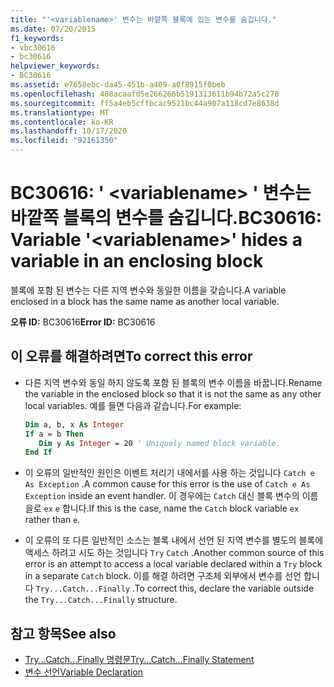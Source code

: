 ```yaml
---
title: "'<variablename>' 변수는 바깥쪽 블록에 있는 변수를 숨깁니다."
ms.date: 07/20/2015
f1_keywords:
- vbc30616
- bc30616
helpviewer_keywords:
- BC30616
ms.assetid: e7658ebc-da45-451b-a409-a0f8915f0beb
ms.openlocfilehash: 408acaafd5e266266b5191313611b94b72a5c270
ms.sourcegitcommit: ff5a4eb5cffbcac9521bc44a907a118cd7e8638d
ms.translationtype: MT
ms.contentlocale: ko-KR
ms.lasthandoff: 10/17/2020
ms.locfileid: "92161350"
---
```

# <a name="bc30616-variable-variablename-hides-a-variable-in-an-enclosing-block"></a><span data-ttu-id="a86bf-102">BC30616: ' \<variablename> ' 변수는 바깥쪽 블록의 변수를 숨깁니다.</span><span class="sxs-lookup"><span data-stu-id="a86bf-102">BC30616: Variable '\<variablename>' hides a variable in an enclosing block</span></span>

<span data-ttu-id="a86bf-103">블록에 포함 된 변수는 다른 지역 변수와 동일한 이름을 갖습니다.</span><span class="sxs-lookup"><span data-stu-id="a86bf-103">A variable enclosed in a block has the same name as another local variable.</span></span>

 <span data-ttu-id="a86bf-104">**오류 ID:** BC30616</span><span class="sxs-lookup"><span data-stu-id="a86bf-104">**Error ID:** BC30616</span></span>

## <a name="to-correct-this-error"></a><span data-ttu-id="a86bf-105">이 오류를 해결하려면</span><span class="sxs-lookup"><span data-stu-id="a86bf-105">To correct this error</span></span>

- <span data-ttu-id="a86bf-106">다른 지역 변수와 동일 하지 않도록 포함 된 블록의 변수 이름을 바꿉니다.</span><span class="sxs-lookup"><span data-stu-id="a86bf-106">Rename the variable in the enclosed block so that it is not the same as any other local variables.</span></span> <span data-ttu-id="a86bf-107">예를 들면 다음과 같습니다.</span><span class="sxs-lookup"><span data-stu-id="a86bf-107">For example:</span></span>

    ```vb
    Dim a, b, x As Integer
    If a = b Then
       Dim y As Integer = 20 ' Uniquely named block variable.
    End If
    ```

- <span data-ttu-id="a86bf-108">이 오류의 일반적인 원인은 이벤트 처리기 내에서를 사용 하는 것입니다 `Catch e As Exception` .</span><span class="sxs-lookup"><span data-stu-id="a86bf-108">A common cause for this error is the use of `Catch e As Exception` inside an event handler.</span></span> <span data-ttu-id="a86bf-109">이 경우에는 `Catch` 대신 블록 변수의 이름을로 `ex` `e` 합니다.</span><span class="sxs-lookup"><span data-stu-id="a86bf-109">If this is the case, name the `Catch` block variable `ex` rather than `e`.</span></span>

- <span data-ttu-id="a86bf-110">이 오류의 또 다른 일반적인 소스는 블록 내에서 선언 된 지역 변수를 별도의 블록에 액세스 하려고 시도 하는 것입니다 `Try` `Catch` .</span><span class="sxs-lookup"><span data-stu-id="a86bf-110">Another common source of this error is an attempt to access a local variable declared within a `Try` block in a separate `Catch` block.</span></span> <span data-ttu-id="a86bf-111">이를 해결 하려면 구조체 외부에서 변수를 선언 합니다 `Try...Catch...Finally` .</span><span class="sxs-lookup"><span data-stu-id="a86bf-111">To correct this, declare the variable outside the `Try...Catch...Finally` structure.</span></span>

## <a name="see-also"></a><span data-ttu-id="a86bf-112">참고 항목</span><span class="sxs-lookup"><span data-stu-id="a86bf-112">See also</span></span>

- [<span data-ttu-id="a86bf-113">Try...Catch...Finally 명령문</span><span class="sxs-lookup"><span data-stu-id="a86bf-113">Try...Catch...Finally Statement</span></span>](../statements/try-catch-finally-statement.md)
- [<span data-ttu-id="a86bf-114">변수 선언</span><span class="sxs-lookup"><span data-stu-id="a86bf-114">Variable Declaration</span></span>](../../programming-guide/language-features/variables/variable-declaration.md)

